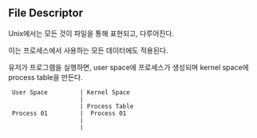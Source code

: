 ## File Descriptor    
  
Unix에서는 모든 것이 파일을 통해 표현되고, 다루어진다.   
  
이는 프로세스에서 사용하는 모든 데이터에도 적용된다.
  
유저가 프로그램을 실행하면, user space에 프로세스가 생성되며 kernel space에 process table을 만든다. 
    
     User Space         | Kernel Space
                        |
                        | Process Table
     Process 01         |  Process 01 
                        |   
                        |
